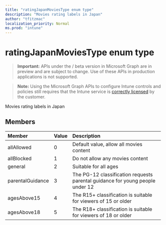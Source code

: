 ```yaml
---
title: "ratingJapanMoviesType enum type"
description: "Movies rating labels in Japan"
author: "tfitzmac"
localization_priority: Normal
ms.prod: "intune"
---
```


# ratingJapanMoviesType enum type

> **Important:** APIs under the / beta version in Microsoft Graph are in preview and are subject to change. Use of these APIs in production applications is not supported.

> **Note:** Using the Microsoft Graph APIs to configure Intune controls and policies still requires that the Intune service is [correctly licensed](https://go.microsoft.com/fwlink/?linkid=839381) by the customer.

Movies rating labels in Japan
## Members
|Member|Value|Description|
|:---|:---|:---|
|allAllowed|0|Default value, allow all movies content|
|allBlocked|1|Do not allow any movies content|
|general|2|Suitable for all ages|
|parentalGuidance|3|The PG-12 classification requests parental guidance for young people under 12|
|agesAbove15|4|The R15+ classification is suitable for viewers of 15 or older|
|agesAbove18|5|The R18+ classification is suitable for viewers of 18 or older|





